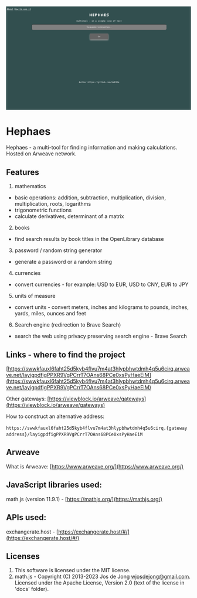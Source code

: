 ![](https://raw.githubusercontent.com/heEXDe/hephaes/main/img/hephaes-gui.png)

# Hephaes
Hephaes - a multi-tool for finding information and making calculations. Hosted on Arweave network.

## Features

1. mathematics
- basic operations: addition, subtraction, multiplication, division, multiplication, roots, logarithms
- trigonometric functions
- calculate derivatives, determinant of a matrix

2. books
- find search results by book titles in the OpenLibrary database

3. password / random string generator
- generate a password or a random string

4. currencies
- convert currencies - for example: USD to EUR, USD to CNY, EUR to JPY

5. units of measure
- convert units - convert meters, inches and kilograms to pounds, inches, yards, miles, ounces and feet

6. Search engine (redirection to Brave Search)
- search the web using privacy preserving search engine - Brave Search

## Links - where to find the project

[https://swwkfauxl6faht25d5kyb4flvu7m4at3hlypbhwtdmh4q5u6cirq.arweave.net/layigpdfigPPXR9VgPCrrT7OAns68PCe0xsPyHaeEiM](https://swwkfauxl6faht25d5kyb4flvu7m4at3hlypbhwtdmh4q5u6cirq.arweave.net/layigpdfigPPXR9VgPCrrT7OAns68PCe0xsPyHaeEiM)

Other gateways:
[https://viewblock.io/arweave/gateways](https://viewblock.io/arweave/gateways)

How to construct an alternative address:

`https://swwkfauxl6faht25d5kyb4flvu7m4at3hlypbhwtdmh4q5u6cirq.{gateway address}/layigpdfigPPXR9VgPCrrT7OAns68PCe0xsPyHaeEiM`

## Arweave
What is Arweave: [https://www.arweave.org/](https://www.arweave.org/)

## JavaScript libraries used:
math.js (version 11.9.1) - [https://mathjs.org/](https://mathjs.org/)

## APIs used:
exchangerate.host - [https://exchangerate.host/#/](https://exchangerate.host/#/)

## Licenses
1. This software is licensed under the MIT license.
2. math.js - Copyright (C) 2013-2023 Jos de Jong wjosdejong@gmail.com.
Licensed under the Apache License, Version 2.0 (text of the license in 'docs' folder).